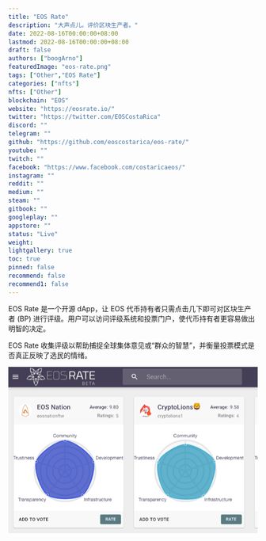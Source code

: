 ```yaml
---
title: "EOS Rate"
description: "大声点儿。评价区块生产者。"
date: 2022-08-16T00:00:00+08:00
lastmod: 2022-08-16T00:00:00+08:00
draft: false
authors: ["boogArno"]
featuredImage: "eos-rate.png"
tags: ["Other","EOS Rate"]
categories: ["nfts"]
nfts: ["Other"]
blockchain: "EOS"
website: "https://eosrate.io/"
twitter: "https://twitter.com/EOSCostaRica"
discord: ""
telegram: ""
github: "https://github.com/eoscostarica/eos-rate/"
youtube: ""
twitch: ""
facebook: "https://www.facebook.com/costaricaeos/"
instagram: ""
reddit: ""
medium: ""
steam: ""
gitbook: ""
googleplay: ""
appstore: ""
status: "Live"
weight: 
lightgallery: true
toc: true
pinned: false
recommend: false
recommend1: false
---
```

EOS Rate 是一个开源 dApp，让 EOS 代币持有者只需点击几下即可对区块生产者 (BP) 进行评级。用户可以访问评级系统和投票门户，使代币持有者更容易做出明智的决定。

EOS Rate 收集评级以帮助捕捉全球集体意见或“群众的智慧”，并衡量投票模式是否真正反映了选民的情绪。

![eosrate-dapp-other-eos-image1_fd600e86c3f2ed8c5cfe616413483d4b](eosrate-dapp-other-eos-image1_fd600e86c3f2ed8c5cfe616413483d4b.png)